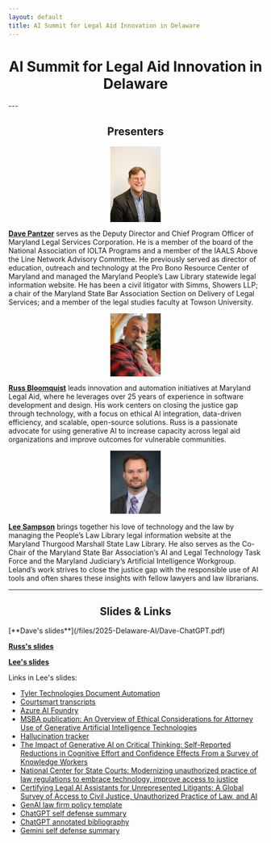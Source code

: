 ```yaml
---
layout: default
title: AI Summit for Legal Aid Innovation in Delaware
---
```


<h1 align="center"><strong>AI Summit for Legal Aid Innovation in Delaware</strong> </h1>
---

<h2 align="center">Presenters </h2>

<div align="center">
<img src="/images/dave.jpg" alt="Dave Pantzer" align="center" style="width:100px;">
</div>

[**Dave Pantzer**](https://www.linkedin.com/in/davepantzer/) serves as the Deputy Director and Chief Program Officer of Maryland Legal Services Corporation.  He is a member of the board of the National Association of IOLTA Programs and a member of the IAALS Above the Line Network Advisory Committee. He previously served as director of education, outreach and technology at the Pro Bono Resource Center of Maryland and managed the Maryland People’s Law Library statewide legal information website. He has been a civil litigator with Simms, Showers LLP; a chair of the Maryland State Bar Association Section on Delivery of Legal Services; and a member of the legal studies faculty at Towson University. 

<div align="center">
<img src="/images/russ-ig.jpg" alt="Russ Bloomquist" align="center" style="width:100px;">
</div>

[**Russ Bloomquist**](https://www.linkedin.com/in/russ-bloomquist/) leads innovation and automation initiatives at Maryland Legal Aid, where he leverages over 25 years of experience in software development and design. His work centers on closing the justice gap through technology, with a focus on ethical AI integration, data-driven efficiency, and scalable, open-source solutions. Russ is a passionate advocate for using generative AI to increase capacity across legal aid organizations and improve outcomes for vulnerable communities. 

<div align="center">
  <img src="/images/sampson-headshot-small.jpg" alt="Leland Sampson" width="100">
</div>


[**Lee Sampson**](https://www.linkedin.com/in/leland-sampson-esq/) brings together his love of technology and the law by managing the People’s Law Library legal information website at the Maryland Thurgood Marshall State Law Library. He also serves as the Co-Chair of the Maryland State Bar Association’s AI and Legal Technology Task Force and the Maryland Judiciary’s Artificial Intelligence Workgroup. Leland’s work strives to close the justice gap with the responsible use of AI tools and often shares these insights with fellow lawyers and law librarians. 

---
<h2 align="center">Slides & Links</h2>
[**Dave's slides**](/files/2025-Delaware-AI/Dave-ChatGPT.pdf) 

[**Russ's slides**](/files/2025-Delaware-AI/mla-leveraging-ai.pdf) 

[**Lee's slides**](/files/2025-Delaware-AI/sampson-delaware-ai.pdf) 

Links in Lee's slides:
- [Tyler Technologies Document Automation](https://www.tylertech.com/products/document-automation)
- [Courtsmart transcripts](https://www.courtsmart.com/technology/speech-recognition/)
- [Azure AI Foundry](https://learn.microsoft.com/en-us/azure/ai-foundry/tutorials/deploy-chat-web-app)
- [MSBA publication: An Overview of Ethical Considerations for Attorney Use of Generative Artificial Intelligence Technologies](https://www.msba.org/common/Uploaded%20files/Downloads/EPUB/An%20Overview%20of%20Ethical%20Considerations%20for%20Attorney%20Use.pdf)
- [Hallucination tracker](https://www.damiencharlotin.com/hallucinations/)
- [The Impact of Generative AI on Critical Thinking: Self-Reported Reductions in Cognitive Effort and Confidence Effects From a Survey of Knowledge Workers](https://www.microsoft.com/en-us/research/wp-content/uploads/2025/01/lee_2025_ai_critical_thinking_survey.pdf)
- [National Center for State Courts: Modernizing unauthorized practice of law regulations to embrace technology, improve access to justice](https://www.ncsc.org/resources-courts/modernizing-unauthorized-practice-law-regulations-embrace-technology-improve)
- [Certifying Legal AI Assistants for Unrepresented Litigants: A Global Survey of Access to Civil Justice, Unauthorized Practice of Law, and AI](https://papers.ssrn.com/sol3/papers.cfm?abstract_id=4901658)
- [GenAI law firm policy template](/files/2025-Delaware-AI/GAI-Policy.docx)
- [ChatGPT self defense summary](/files/2025-Delaware-AI/Chat-GPT-self-defense.pdf)
- [ChatGPT annotated bibliography](/files/2025-Delaware-AI/Chat-GPT-self-defense-bibliography.pdf)
- [Gemini self defense summary](/files/2025-Delaware-AI/Gemini-Self-Defense.pdf)



